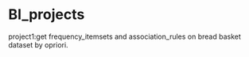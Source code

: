 # BI_projects
project1:get frequency_itemsets and association_rules on bread basket dataset by opriori.
